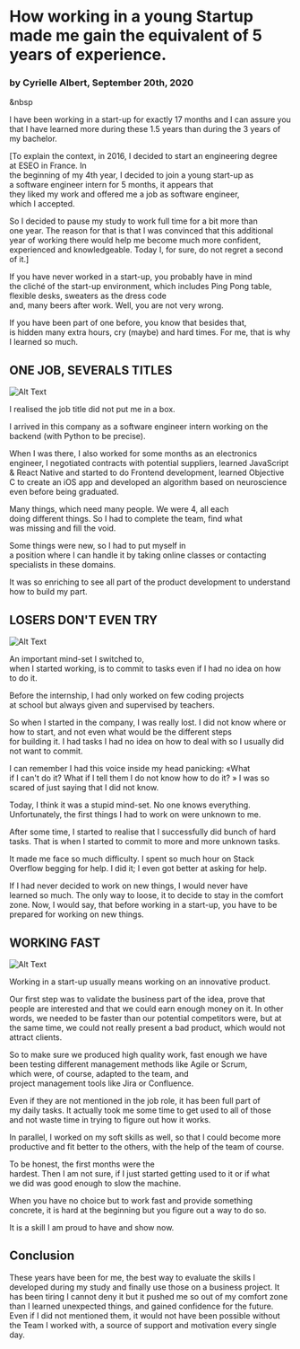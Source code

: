 # How working in a young Startup made me gain the equivalent of 5 years of experience.
### by Cyrielle Albert, September 20th, 2020
&nbsp

I have been working in a start-up for exactly 17 months and I can assure you that I have learned more during these 1.5 years than during the 3 years of my bachelor.

[To explain the context, in 2016, I decided to start an engineering degree at ESEO in France. In the beginning of my 4th year, I decided to join a young start-up as a software engineer intern for 5 months, it appears that they liked my work and offered me a job as software engineer, which I accepted.

So I decided to pause my study to work full time for a bit more than one year. The reason for that is that I was convinced that this additional year of working there would help me become much more confident, experienced and knowledgeable. Today I, for sure, do not regret a second of it.]

If you have never worked in a start-up, you probably have in mind the cliché of the start-up environment, which includes Ping Pong table, flexible desks, sweaters as the dress code and, many beers after work. Well, you are not very wrong.

If you have been part of one before, you know that besides that, is hidden many extra hours, cry (maybe) and hard times. For me, that is why I learned so much.

## **ONE JOB, SEVERALS TITLES**
![Alt Text](https://media.giphy.com/media/Nx85vtTY70T3W/giphy.gif)

I realised the job title did not put me in a box.

I arrived in this company as a software engineer intern working on the backend (with Python to be precise).

When I was there, I also worked for some months as an electronics engineer, I negotiated contracts with potential suppliers, learned JavaScript & React Native and started to do Frontend development, learned Objective C to create an iOS app and developed an algorithm based on neuroscience even before being graduated.

Many things, which need many people. We were 4, all each doing different things. So I had to complete the team, find what was missing and fill the void.

Some things were new, so I had to put myself in a position where I can handle it by taking online classes or contacting specialists in these domains.

It was so enriching to see all part of the product development to understand how to build my part.

## **LOSERS DON'T EVEN TRY**
![Alt Text](https://media.giphy.com/media/tK5JkmMAPveNO/giphy.gif)

An important mind-set I switched to, when I started working, is to commit to tasks even if I had no idea on how to do it.

Before the internship, I had only worked on few coding projects at school but always given and supervised by teachers.

So when I started in the company, I was really lost. I did not know where or how to start, and not even what would be the different steps for building it. I had tasks I had no idea on how to deal with so I usually did not want to commit.

I can remember I had this voice inside my head panicking: «What if I can't do it? What if I tell them I do not know how to do it? » I was so scared of just saying that I did not know.

Today, I think it was a stupid mind-set. No one knows everything. Unfortunately, the first things I had to work on were unknown to me.

After some time, I started to realise that I successfully did bunch of hard tasks. That is when I started to commit to more and more unknown tasks.

It made me face so much difficulty. I spent so much hour on Stack Overflow begging for help. I did it; I even got better at asking for help.

If I had never decided to work on new things, I would never have learned so much. The only way to loose, it to decide to stay in the comfort zone. Now, I would say, that before working in a start-up, you have to be prepared for working on new things.

## **WORKING FAST**
![Alt Text](https://media.giphy.com/media/icIppFtD6AF1lXtSdo/giphy.gif)

Working in a start-up usually means working on an innovative product.

Our first step was to validate the business part of the idea, prove that people are interested and that we could earn enough money on it. In other words, we needed to be faster than our potential competitors were, but at the same time, we could not really present a bad product, which would not attract clients.

So to make sure we produced high quality work, fast enough we have been testing different management methods like Agile or Scrum, which were, of course, adapted to the team, and project management tools like Jira or Confluence.

Even if they are not mentioned in the job role, it has been full part of my daily tasks. It actually took me some time to get used to all of those and not waste time in trying to figure out how it works.

In parallel, I worked on my soft skills as well, so that I could become more productive and fit better to the others, with the help of the team of course.

To be honest, the first months were the hardest. Then I am not sure, if I just started getting used to it or if what we did was good enough to slow the machine.

When you have no choice but to work fast and provide something concrete, it is hard at the beginning but you figure out a way to do so.

It is a skill I am proud to have and show now.

## Conclusion

These years have been for me, the best way to evaluate the skills I developed during my study and finally use those on a business project. It has been tiring I cannot deny it but it pushed me so out of my comfort zone than I learned unexpected things, and gained confidence for the future. Even if I did not mentioned them, it would not have been possible without the Team I worked with, a source of support and motivation every single day.